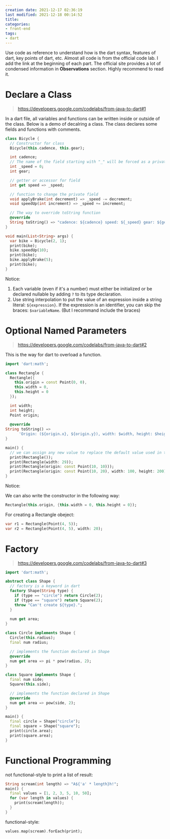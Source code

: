 ```yaml
---
creation date: 2021-12-17 02:36:19
last modified: 2021-12-18 00:14:52
title:
categories:
- front-end
tags:
- dart
---
```


Use code as reference to understand how is the dart syntax, features of dart, key points of dart, etc. Almost all code is from the official code lab. I add the link at the beginning of each part. The official site provides a lot of condensed information in **Observations** section. Highly recommend to read it.

# Declare a Class

> https://developers.google.com/codelabs/from-java-to-dart#1

In a dart file, all variables and functions can be written inside or outside of the class. Below is a demo of decalring a class. The class declares some fields and functions with comments.

```dart
class Bicycle {
  // Constructor for class
  Bicycle(this.cadence, this.gear);

  int cadence;
  // The name of the field starting with "_" will be forced as a private field in the file where the class is declared
  int _speed = 0;
  int gear;

  // getter or accessor for field
  int get speed => _speed;

  // function to change the private field
  void applyBrake(int decrement) => _speed -= decrement;
  void speedUp(int increment) => _speed += increment;

  // The way to override toString function
  @override
  String toString() => "cadence: ${cadence} speed: ${_speed} gear: ${gear}";
}

void main(List<String> args) {
  var bike = Bicycle(2, 1);
  print(bike);
  bike.speedUp(10);
  print(bike);
  bike.applyBrake(5);
  print(bike);
}
```

Notice:

1. Each variable (even if it's a number) must either be initialized or be declared nullable by adding `?` to its type declaration.
2. Use string interpolation to put the value of an expression inside a string literal: `${expression}`. If the expression is an identifier, you can skip the braces: `$variableName`. (But I recommand include the braces)

# Optional Named Parameters

>https://developers.google.com/codelabs/from-java-to-dart#2

This is the way for dart to overload a function.

```dart
import 'dart:math';

class Rectangle {
  Rectangle({
    this.origin = const Point(0, 0), 
    this.width = 0, 
    this.height = 0
  });

  int width;
  int height;
  Point origin;
  
  @override
String toString() =>
      'Origin: (${origin.x}, ${origin.y}), width: $width, height: $height';
}

main() {
  // we can assign any new value to replace the default value used in the 
  print(Rectangle());
  print(Rectangle(width: 29));
  print(Rectangle(origin: const Point(10, 10)));
  print(Rectangle(origin: const Point(10, 20), width: 100, height: 200));
}

```

Notice:

We can also write the constructor in the following way:

```dart
Rectangle(this.origin, {this.width = 0, this.height = 0});
```

For creating a Rectangle obeject:

```dart
var r1 = Rectangle(Point(4, 5));
var r2 = Rectangle(Point(4, 5), width: 20);
```

# Factory

> https://developers.google.com/codelabs/from-java-to-dart#3

```dart
import 'dart:math';

abstract class Shape {
  // factory is a keyword in dart
  factory Shape(String type) {
    if (type == "circle") return Circle(2);
    if (type == "square") return Square(2);
    throw "Can't create ${type}.";
  }
  
  num get area;
}

class Circle implements Shape {
  Circle(this.radius);
  final num radius;

  // implements the function declared in Shape
  @override
  num get area => pi * pow(radius, 2);
}

class Square implements Shape {
  final num side;
  Square(this.side);

  // implements the function declared in Shape
  @override
  num get area => pow(side, 2);
}

main() {
  final circle = Shape("circle");
  final square = Shape("square");
  print(circle.area);
  print(square.area);
}
```

# Functional Programming

not functional-style to print a list of result:

```dart
String scream(int length) => "A${'a' * length}h!";
main() {
  final values = [1, 2, 3, 5, 10, 50];
  for (var length in values) {
    print(scream(length));
  }
}
```

functional-style:

```dart
values.map(scream).forEach(print);
```

